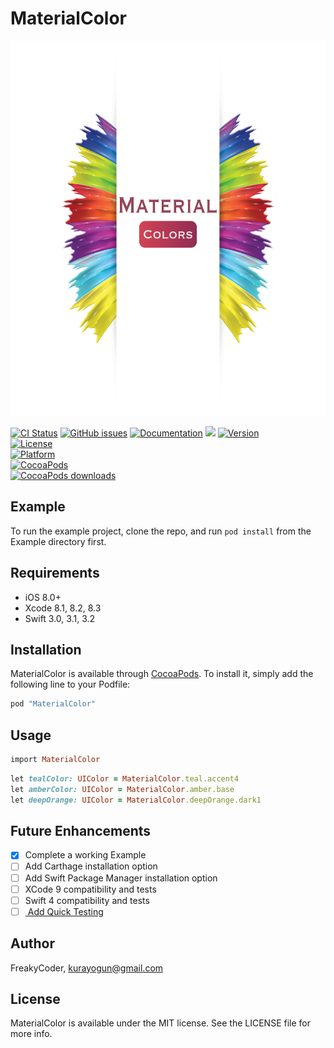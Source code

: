 # MaterialColor
<p align="center">
<img width="600" height="600" src="https://github.com/WrathChaos/MaterialColor/blob/master/Screenshots/MaterialColors.png">
</p>

[![CI Status](http://img.shields.io/travis/wrathchaos/MaterialColor.svg?style=flat)](https://travis-ci.org/wrathchaos/MaterialColor)
[![GitHub issues](https://img.shields.io/github/issues/WrathChaos/MaterialColor.svg?style=flat-square)](https://github.com/WrathChaos/MaterialColor/issues) 
[![Documentation](https://img.shields.io/cocoapods/metrics/doc-percent/UITextField-Navigation.svg?style=flat-square)](http://cocoadocs.org/docsets/UITextField-Navigation)
![](https://img.shields.io/badge/Swift-3.0-blue.svg?style=flat)
[![Version](https://img.shields.io/cocoapods/v/MaterialColor.svg?style=flat)](http://cocoapods.org/pods/MaterialColor)  
[![License](https://img.shields.io/cocoapods/l/MaterialColor.svg?style=flat)](http://cocoapods.org/pods/MaterialColor)  
[![Platform](https://img.shields.io/cocoapods/p/MaterialColor.svg?style=flat)](http://cocoapods.org/pods/MaterialColor)  
[![CocoaPods](https://img.shields.io/badge/CocoaPods-compatible-4BC51D.svg?style=flat-square)](https://cocoapods.org/pods/MaterialColor)  
[![CocoaPods downloads](https://img.shields.io/cocoapods/dt/MaterialColor.svg?style=flat-square)](https://cocoapods.org/pods/MaterialColor)  

## Example

To run the example project, clone the repo, and run `pod install` from the Example directory first.

## Requirements
- iOS 8.0+
- Xcode 8.1, 8.2, 8.3
- Swift 3.0, 3.1, 3.2

## Installation

MaterialColor is available through [CocoaPods](http://cocoapods.org). To install
it, simply add the following line to your Podfile:

```ruby
pod "MaterialColor"
```

## Usage
```ruby
import MaterialColor
```

```ruby
let tealColor: UIColor = MaterialColor.teal.accent4
let amberColor: UIColor = MaterialColor.amber.base
let deepOrange: UIColor = MaterialColor.deepOrange.dark1
```

## Future Enhancements

- [x] Complete a working Example
- [ ] Add Carthage installation option
- [ ] Add Swift Package Manager installation option
- [ ] XCode 9 compatibility and tests
- [ ] Swift 4 compatibility and tests
- [ ] [ Add Quick Testing ](https://github.com/Quick/Quick)

## Author

FreakyCoder, kurayogun@gmail.com

## License

MaterialColor is available under the MIT license. See the LICENSE file for more info.
